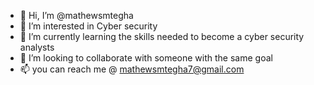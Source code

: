 - 👋 Hi, I’m @mathewsmtegha
- 👀 I’m interested in Cyber security 
- 🌱 I’m currently learning the skills needed to become a cyber security analysts 
- 💞️ I’m looking to collaborate with someone with the same goal
- 📫 you can reach me @ mathewsmtegha7@gmail.com 

<!---
mathewsmtegha/mathewsmtegha is a ✨ special ✨ repository because its `README.md` (this file) appears on your GitHub profile.
You can click the Preview link to take a look at your changes.
--->
